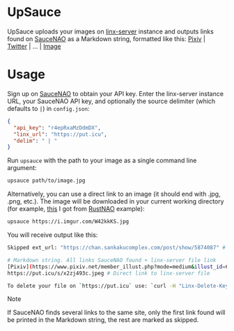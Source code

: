 # UpSauce

UpSauce uploads your images on [linx-server](https://github.com/ZizzyDizzyMC/linx-server/) instance and
outputs links found on [SauceNAO](https://saucenao.com) as a Markdown string, formatted like this: [Pixiv](https://www.pixiv.net/member_illust.php?mode=medium&illust_id=61477678) | [Twitter](https://twitter.com/i/web/status/837653407900934145) | ... | [Image](https://put.icu/x2zj493c.jpeg)

# Usage
Sign up on [SauceNAO](https://saucenao.com) to obtain your API key. Enter the linx-server instance URL, your SauceNAO API key, and optionally the source delimiter (which defaults to ` | `) in `config.json`:

```json
{
  "api_key": "r4epRxaMzDdmDX",
  "linx_url": "https://put.icu",
  "delim": " | "
}
```

Run `upsauce` with the path to your image as a single command line argument:

```bash
upsauce path/to/image.jpg
```

Alternatively, you can use a direct link to an image (it should end with .jpg, .png, etc.). The image will be downloaded in your current working directory
(for example, [this](https://i.imgur.com/W42kkKS.jpg) I got from [RustNAO](https://github.com/ClementTsang/RustNAO) example):

```bash
upsauce https://i.imgur.com/W42kkKS.jpg
```

You will receive output like this:

```bash
Skipped ext_url: "https://chan.sankakucomplex.com/post/show/5874087" # This source is not included in the next Markdown string

# Markdown string. All links SauceNAO found + linx-server file link
[Pixiv](https://www.pixiv.net/member_illust.php?mode=medium&illust_id=61477678) | [Twitter](https://twitter.com/i/web/status/837653407900934145) | ... | [Image](https://put.icu/x2zj493c.jpeg)
https://put.icu/s/x2zj493c.jpeg # Direct link to linx-server file

To delete your file on `https://put.icu` use: `curl -H "Linx-Delete-Key: Ypzwq5tT81UkLUiwYuEYXQ5oPWOHaw" -X DELETE https://put.icu/x2zj493c.jpeg` # Delete uploaded file if you no longer need it.
```

> [!NOTE]
> If SauceNAO finds several links to the same site, only the first link found will be printed in the Markdown string, the rest are marked as skipped.
